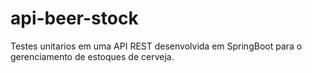 # api-beer-stock
Testes unitarios em uma API REST desenvolvida em SpringBoot para o gerenciamento de estoques de cerveja. 
